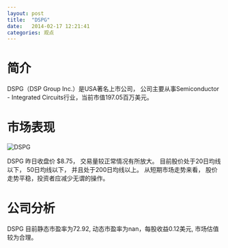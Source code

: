 ```yaml
---
layout: post
title:  "DSPG"
date:   2014-02-17 12:21:41
categories: 观点
---
```


# 简介
DSPG（DSP Group Inc.）是USA著名上市公司，
公司主要从事Semiconductor - Integrated Circuits行业，当前市值197.05百万美元。

# 市场表现

![DSPG](http://finviz.com/chart.ashx?t=DSPG&ty=c&ta=1&p=d&s=l)

DSPG 昨日收盘价 $8.75，
交易量较正常情况有所放大。
目前股价处于20日均线以下，
50日均线以下，
并且处于200日均线以上。
从短期市场走势来看，
股价走势平稳，投资者应减少无谓的操作。

# 公司分析
DSPG 目前静态市盈率为72.92, 动态市盈率为nan，每股收益0.12美元,
市场估值较为合理。
